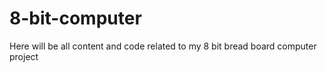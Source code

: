 # 8-bit-computer
Here will be all content and code related to my 8 bit bread board computer project
